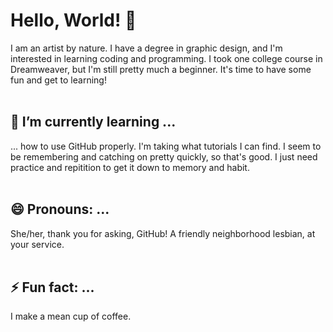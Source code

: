 # Hello, World! 👋 <br/>
I am an artist by nature. I have a degree in graphic design, and I'm interested in learning coding and programming. I took one college course in Dreamweaver, but I'm still pretty much a beginner. It's time to have some fun and get to learning! <br/> <br/>

## 🌱 I’m currently learning ... <br/>
... how to use GitHub properly. I'm taking what tutorials I can find. I seem to be remembering and catching on pretty quickly, so that's good. I just need practice and repitition to get it down to memory and habit. <br/> <br/>

## 😄 Pronouns: ... <br/>
She/her, thank you for asking, GitHub! A friendly neighborhood lesbian, at your service. <br/> <br/>

## ⚡ Fun fact: ... <br/>
I make a mean cup of coffee.



<!--
**morestardust/MoreStardust** is a ✨ _special_ ✨ repository because its `README.md` (this file) appears on your GitHub profile.

Here are some ideas to get you started:

- 🔭 I’m currently working on ...
- 👯 I’m looking to collaborate on ...
- 🤔 I’m looking for help with ...
- 💬 Ask me about ...
- 📫 How to reach me: ...
-->
